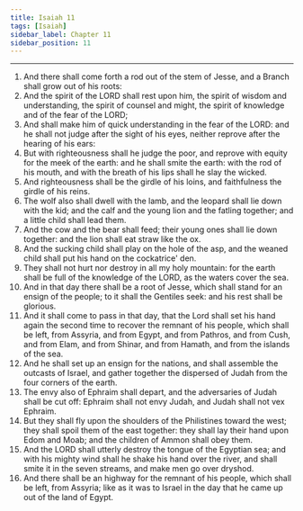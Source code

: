 ```yaml
---
title: Isaiah 11
tags: [Isaiah]
sidebar_label: Chapter 11
sidebar_position: 11
---
```


---
1. And there shall come forth a rod out of the stem of Jesse, and a Branch shall grow out of his roots:
2. And the spirit of the LORD shall rest upon him, the spirit of wisdom and understanding, the spirit of counsel and might, the spirit of knowledge and of the fear of the LORD;
3. And shall make him of quick understanding in the fear of the LORD: and he shall not judge after the sight of his eyes, neither reprove after the hearing of his ears:
4. But with righteousness shall he judge the poor, and reprove with equity for the meek of the earth: and he shall smite the earth: with the rod of his mouth, and with the breath of his lips shall he slay the wicked.
5. And righteousness shall be the girdle of his loins, and faithfulness the girdle of his reins.
6. The wolf also shall dwell with the lamb, and the leopard shall lie down with the kid; and the calf and the young lion and the fatling together; and a little child shall lead them.
7. And the cow and the bear shall feed; their young ones shall lie down together: and the lion shall eat straw like the ox.
8. And the sucking child shall play on the hole of the asp, and the weaned child shall put his hand on the cockatrice' den.
9. They shall not hurt nor destroy in all my holy mountain: for the earth shall be full of the knowledge of the LORD, as the waters cover the sea.
10. And in that day there shall be a root of Jesse, which shall stand for an ensign of the people; to it shall the Gentiles seek: and his rest shall be glorious.
11. And it shall come to pass in that day, that the Lord shall set his hand again the second time to recover the remnant of his people, which shall be left, from Assyria, and from Egypt, and from Pathros, and from Cush, and from Elam, and from Shinar, and from Hamath, and from the islands of the sea.
12. And he shall set up an ensign for the nations, and shall assemble the outcasts of Israel, and gather together the dispersed of Judah from the four corners of the earth.
13. The envy also of Ephraim shall depart, and the adversaries of Judah shall be cut off: Ephraim shall not envy Judah, and Judah shall not vex Ephraim.
14. But they shall fly upon the shoulders of the Philistines toward the west; they shall spoil them of the east together: they shall lay their hand upon Edom and Moab; and the children of Ammon shall obey them.
15. And the LORD shall utterly destroy the tongue of the Egyptian sea; and with his mighty wind shall he shake his hand over the river, and shall smite it in the seven streams, and make men go over dryshod.
16. And there shall be an highway for the remnant of his people, which shall be left, from Assyria; like as it was to Israel in the day that he came up out of the land of Egypt.